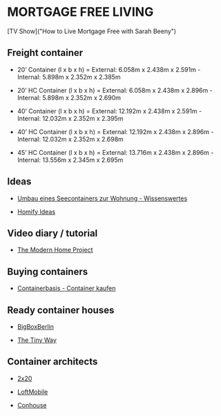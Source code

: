 # MORTGAGE FREE LIVING

[TV Show]("How to Live Mortgage Free with Sarah Beeny")

## Freight container

* 20’ Container (l x b x h) = External: 6.058m x 2.438m x 2.591m - Internal: 5.898m x 2.352m x 2.385m

* 20’ HC Container (l x b x h) = External: 6.058m x 2.438m x 2.896m - Internal: 5.898m x 2.352m x 2.690m

* 40’ Container (l x b x h) = External: 12.192m x 2.438m x 2.591m - Internal: 12.032m x 2.352m x 2.395m

* 40’ HC Container (l x b x h) = External: 12.192m x 2.438m x 2.896m - Internal: 12.032m x 2.352m x 2.698m

* 45’ HC Container (l x b x h) = External: 13.716m x 2.438m x 2.896m - Internal: 13.556m x 2.345m x 2.695m

## Ideas

* [Umbau eines Seecontainers zur Wohnung - Wissenswertes](https://www.my-hammer.de/artikel/umbau-eines-seecontainers-zur-wohnung-wissenswertes.html)

* [Homify Ideas](https://www.homify.de/ideenbuecher/18848/die-guenstige-variante-zum-haus-containerhaus)

## Video diary / tutorial

* [The Modern Home Project](https://www.youtube.com/watch?v=QA5fh29rhLs)

## Buying containers

* [Containerbasis - Container kaufen](https://www.containerbasis.de/)

## Ready container houses

* [BigBoxBerlin](https://bigboxberlin.de/)

* [The Tiny Way](https://www.tinyway.de/)

## Container architects

* [2x20](http://www.twotimestwentyfeet.com/)

* [LoftMobile](https://www.loftmobile.de/)

* [Conhouse](https://www.loftmobile.de/)
